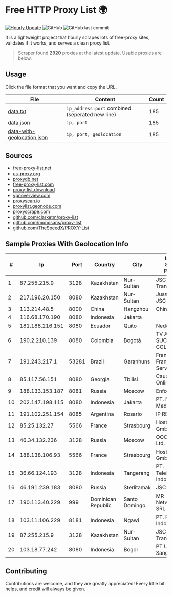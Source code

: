 
# Free HTTP Proxy List 🌍

[![Hourly Update](https://github.com/mertguvencli/http-proxy-list/actions/workflows/main.yml/badge.svg?branch=main)](https://github.com/mertguvencli/http-proxy-list/actions/workflows/main.yml)
![GitHub](https://img.shields.io/github/license/mertguvencli/http-proxy-list)
![GitHub last commit](https://img.shields.io/github/last-commit/mertguvencli/http-proxy-list)

It is a lightweight project that hourly scrapes lots of free-proxy sites, validates if it works, and serves a clean proxy list.


> Scraper found **2920** proxies at the latest update. Usable proxies are below.

## Usage

Click the file format that you want and copy the URL.


|File|Content|Count|
|----|-------|-----|
|[data.txt](https://raw.githubusercontent.com/mertguvencli/http-proxy-list/main/proxy-list/data.txt)|`ip_address:port` combined (seperated new line)|185|
|[data.json](https://raw.githubusercontent.com/mertguvencli/http-proxy-list/main/proxy-list/data.json)|`ip, port`|185|
|[data-with-geolocation.json](https://raw.githubusercontent.com/mertguvencli/http-proxy-list/main/proxy-list/data-with-geolocation.json)|`ip, port, geolocation`|185|

## Sources

* [free-proxy-list.net](https://free-proxy-list.net)
* [us-proxy.org](https://www.us-proxy.org)
* [proxydb.net](http://proxydb.net)
* [free-proxy-list.com](https://free-proxy-list.com/?page=&port=&type%5B%5D=http&type%5B%5D=https&up_time=0&search=Search)
* [proxy-list.download](https://www.proxy-list.download/HTTP)
* [vpnoverview.com](https://vpnoverview.com/privacy/anonymous-browsing/free-proxy-servers)
* [proxyscan.io](https://www.proxyscan.io)
* [proxylist.geonode.com](https://proxylist.geonode.com/api/proxy-list?limit=300&page=1&sort_by=lastChecked&sort_type=desc&protocols=http,https)
* [proxyscrape.com](https://api.proxyscrape.com/v2/?request=displayproxies&protocol=http&timeout=10000&country=all&ssl=all&anonymity=all)
* [github.com/clarketm/proxy-list](https://raw.githubusercontent.com/clarketm/proxy-list/master/proxy-list-raw.txt)
* [github.com/monosans/proxy-list](https://raw.githubusercontent.com/monosans/proxy-list/main/proxies/http.txt)
* [github.com/TheSpeedX/PROXY-List](https://raw.githubusercontent.com/TheSpeedX/PROXY-List/master/http.txt)


## Sample Proxies With Geolocation Info

|#|Ip|Port|Country|City|Internet Service Provider|
|-|--|----|-------|----|-------------------------|
|1|87.255.215.9|3128|Kazakhstan|Nur-Sultan|JSC Transtelecom|
|2|217.196.20.150|8080|Kazakhstan|Nur-Sultan|Jusan Mobile JSC|
|3|113.214.48.5|8000|China|Hangzhou|Chinanet|
|4|116.68.170.190|8080|Indonesia|Jakarta||
|5|181.188.216.151|8080|Ecuador|Quito|Nedetel S.A|
|6|190.2.210.139|8080|Colombia|Bogotá|TV AZTECA SUCURSAL COLOMBIA|
|7|191.243.217.1|53281|Brazil|Garanhuns|Franca e Franca Com e Serv Ltda. ME|
|8|85.117.56.151|8080|Georgia|Tbilisi|Caucasus Online Ltd.|
|9|188.133.153.187|8081|Russia|Moscow|Enforta-MSK|
|10|202.147.198.115|8080|Indonesia|Jakarta|PT. MNC Kabel Mediacom|
|11|191.102.251.154|8085|Argentina|Rosario|IP·RED|
|12|85.25.132.27|5566|France|Strasbourg|Host Europe GmbH|
|13|46.34.132.236|3128|Russia|Moscow|OOO WestCall Ltd.|
|14|188.138.106.93|5566|France|Strasbourg|Host Europe GmbH|
|15|36.66.124.193|3128|Indonesia|Tangerang|PT. Telekomunikasi Indonesia|
|16|46.191.239.183|8080|Russia|Sterlitamak|JSC "Ufanet"|
|17|190.113.40.229|999|Dominican Republic|Santo Domingo|MR Networking, SRL|
|18|103.11.106.229|8181|Indonesia|Ngawi|PT. Pascal Indonesia|
|19|87.255.215.9|3128|Kazakhstan|Nur-Sultan|JSC Transtelecom|
|20|103.18.77.242|8080|Indonesia|Bogor|PT Usaha Adi Sanggoro|



## Contributing

Contributions are welcome, and they are greatly appreciated! Every
little bit helps, and credit will always be given.

